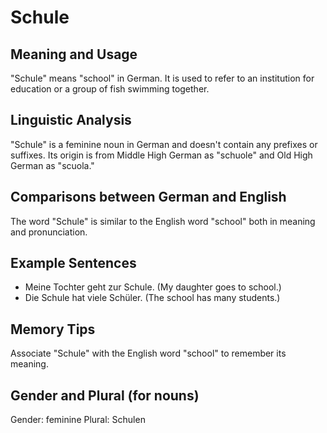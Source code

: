 # Schule
## Meaning and Usage
"Schule" means "school" in German. It is used to refer to an institution for education or a group of fish swimming together.

## Linguistic Analysis
"Schule" is a feminine noun in German and doesn't contain any prefixes or suffixes. Its origin is from Middle High German as "schuole" and Old High German as "scuola."

## Comparisons between German and English
The word "Schule" is similar to the English word "school" both in meaning and pronunciation.

## Example Sentences
- Meine Tochter geht zur Schule. (My daughter goes to school.)
- Die Schule hat viele Schüler. (The school has many students.)

## Memory Tips
Associate "Schule" with the English word "school" to remember its meaning.

## Gender and Plural (for nouns)
Gender: feminine
Plural: Schulen